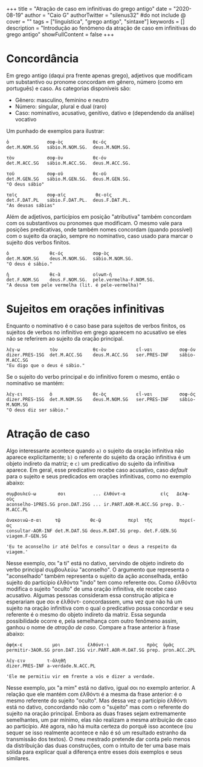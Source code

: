 +++
title = "Atração de caso em infinitivas do grego antigo"
date = "2020-08-19"
author = "Caio G"
authorTwitter = "silenus32" #do not include @
cover = ""
tags = ["linguística", "grego antigo", "sintaxe"]
keywords = []
description = "Introdução ao fenômeno da atração de caso em infinitivas do grego antigo"
showFullContent = false
+++

# Concordância

Em grego antigo (daqui pra frente apenas grego), adjetivos que modificam um substantivo ou pronome concordam em gênero, número (como em português) e caso.
As categorias disponíveis são:
- Gênero: masculino, feminino e neutro
- Número: singular, plural e dual (raro)
- Caso: nominativo, acusativo, genitivo, dativo e (dependendo da análise) vocativo

Um punhado de exemplos para ilustrar:

```
ὁ              σοφ-ὸς           θε-ός
det.M.NOM.SG   sábio.M.NOM.SG.  deus.M.NOM.SG.

τὸν            σοφ-ὸν           θε-όν
det.M.ACC.SG   sábio.M.ACC.SG.  deus.M.ACC.SG.

τοῦ            σοφ-οῦ           θε-οῦ
det.M.GEN.SG   sábio.M.GEN.SG.  deus.M.GEN.SG.
"O deus sábio"

ταῖς           σοφ-αῖς           θε-οῖς
det.F.DAT.PL   sábio.F.DAT.PL.  deus.F.DAT.PL.
"As deusas sábias"
```


Além de adjetivos, particípios em posição "atributiva" também concordam com os substantivos ou pronomes que modificam.
O mesmo vale para posições predicativas, onde também nomes concordam (quando possível) com o sujeito da oração, sempre no nominativo, caso usado para marcar o sujeito dos verbos finitos.

```
ὁ               θε-ός           σοφ-ὸς
det.M.NOM.SG    deus.M.NOM.SG.  sábio.M.NOM.SG.
"O deus é sábio."

ἡ               θε-ὰ            οἰνωπ-ή
det.F.NOM.SG    deus.F.NOM.SG.  pele.vermelha-F.NOM.SG.
"A deusa tem pele vermelha (lit. é pele-vermelha)"
```

# Sujeitos em orações infinitivas

Enquanto o nominativo é o caso base para sujeitos de verbos finitos, os sujeitos de verbos no infinitivo em grego aparecem no acusativo se eles não se referirem ao sujeito da oração principal.

```
λέγ-ω           τὸν             θε-ὸν           εἶ-ναι          σοφ-όν
dizer.PRES-1SG  det.M.ACC.SG    deus.M.ACC.SG   ser.PRES-INF    sábio-M.ACC.SG
"Eu digo que o deus é sábio."
```

Se o sujeito do verbo principal e do infinitivo forem o mesmo, então o nominativo se mantém:

```
λέγ-ει          ὁ               θε-ὸς           εἶ-ναι          σοφ-ός
dizer.PRES-1SG  det.M.NOM.SG    deus.M.NOM.SG   ser.PRES-INF    sábio-M.NOM.SG
"O deus diz ser sábio."
```

# Atração de caso

Algo interessante acontece quando `a)` o sujeito da oração infinitiva não aparece explicitamente; `b)` o referente do sujeito da oração infinitiva é um objeto indireto da matriz; e `c)` um predicativo do sujeito da infinitiva aparece.
Em geral, esse predicativo recebe caso acusativo, caso *default* para o sujeito e seus predicados em orações infinitivas, como no exemplo abaixo:

```
συμβουλεύ-ω        σοι          ... ἐλθόντ-α             εἰς   Δελφ-οὺς
aconselho-1PRES.SG pron.DAT.2SG ... ir.PART.AOR-M.ACC.SG prep. D.-M.ACC.PL

ἀνακοινῶ-σ-αι     τῷ           θε-ῷ          περὶ  τῆς          πορεί-ας
consultar-AOR-INF det.M.DAT.SG deus.M.DAT.SG prep. det.F.GEN.SG viagem.F-GEN.SG

'Eu te aconselho ir até Delfos e consultar o deus a respeito da viagem.'
```

Nesse exemplo, σοι "a ti" está no dativo, servindo de objeto indireto do verbo principal συμβουλεύω "aconselho".
O argumento que representa o "aconselhado" também representa o sujeito da ação aconselhada, então sujeito do particípio ἐλθόντα "indo" tem como referente σοι.
Como ἐλθόντα modifica o sujeito "oculto" de uma oração infinitiva, ele recebe caso acusativo.
Algumas pessoas consideram essa construção atípica e esperariam que σοι e ἐλθόντ- concordassem, uma vez que não há um sujeito na oração infinitiva com o qual o predicativo possa concordar e seu referente é o mesmo do objeto indireto da matriz.
Essa segunda possibilidade ocorre e, pela semelhança com outro fenômeno assim, ganhou o nome de *atração de caso*.
Compare a frase anterior à frase abaixo:

```
ἀφήκ-ε           μοι          ἐλθόντ-ι              πρὸς  ὑμᾶς
permitir-3AOR.SG pron.DAT.1SG vir.PART.AOR-M.DAT.SG prep. pron.ACC.2PL

λέγ-ειν        τ-ἀληθῆ
dizer.PRES-INF a-verdade.N.ACC.PL

'Ele me permitiu vir em frente a vós e dizer a verdade.
```

Nesse exemplo, μοι "a mim" está no dativo, igual σοι no exemplo anterior.
A relação que ele mantém com ἐλθόντι é a mesma da frase anterior: é o mesmo referente do sujeito "oculto".
Mas dessa vez o particípio ἐλθόντι está no dativo, concordando não com o "sujeito" mas com o referente do sujeito na oração principal.
Embora as duas frases sejam extremamente semelhantes, um par mínimo, elas não realizam a mesma atribuição de caso ao particípio.
Até agora, não há muita certeza do porquê isso acontece (ou sequer se isso realmente acontece e não é só um resultado estranho da transmissão dos textos).
O meu mestrado pretende dar conta pelo menos da distribuição das duas construções, com o intuito de ter uma base mais sólida para explicar qual a diferença entre esses dois exemplos e seus similares.



